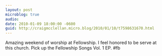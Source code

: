 ```yaml
---
layout: post
microblog: true
audio: 
date: 2010-01-09 18:00:00 -0600
guid: http://craigmcclellan.micro.blog/2010/01/10/t7598631670.html
---
```

Amazing weekend of worship at Fellowship. I feel honored to be serve at this church. Pick up the Fellowship Songs Vol. 1 EP. #fb
